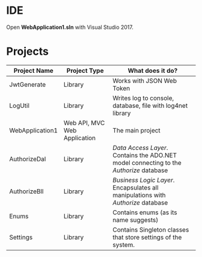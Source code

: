 # IDE

Open **WebApplication1.sln** with Visual Studio 2017.

# Projects

| Project Name | Project Type | What does it do? |
| -- | -- | -- |
| JwtGenerate | Library | Works with JSON Web Token |
| LogUtil | Library | Writes log to console, database, file with log4net library |
| WebApplication1 | Web API, MVC Web Application | The main project |
| AuthorizeDal | Library | *Data Access Layer*. Contains the ADO.NET model connecting to the *Authorize* database |
| AuthorizeBll | Library | *Business Logic Layer*. Encapsulates all manipulations with *Authorize* database |
| Enums | Library | Contains enums (as its name suggests) |
| Settings | Library | Contains Singleton classes that store settings of the system.
